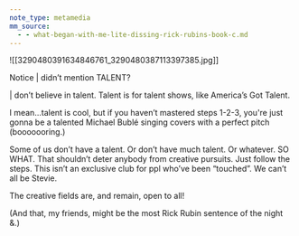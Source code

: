 ```yaml
---
note_type: metamedia
mm_source:
  - - what-began-with-me-lite-dissing-rick-rubins-book-c.md
---
```


![[3290480391634846761_3290480387113397385.jpg]]

Notice | didn’t mention TALENT?

| don’t believe in talent. Talent is for talent shows, like
America’s Got Talent.

I mean...talent is cool, but if you haven’t mastered
steps 1-2-3, you're just gonna be a talented Michael
Bublé singing covers with a perfect pitch
(booooooring.)

Some of us don’t have a talent. Or don’t have much
talent. Or whatever. SO WHAT. That shouldn’t deter
anybody from creative pursuits. Just follow the steps.
This isn’t an exclusive club for ppl who’ve been
“touched”. We can’t all be Stevie.

The creative fields are, and remain, open to all!

(And that, my friends, might be the most Rick Rubin
sentence of the night &.)

